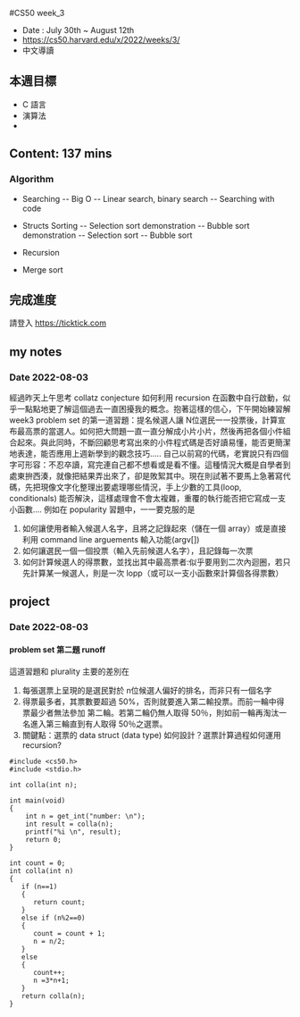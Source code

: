 #CS50 week_3
- Date : July 30th ~ August 12th
- https://cs50.harvard.edu/x/2022/weeks/3/
- 中文導讀

## 本週目標
- C 語言
- 演算法
- 

## Content:  137 mins
### Algorithm
- Searching
-- Big O
-- Linear search, binary search
-- Searching with code

- Structs Sorting
-- Selection sort demonstration
-- Bubble sort demonstration
-- Selection sort
-- Bubble sort

- Recursion
- Merge sort


## 完成進度
請登入 https://ticktick.com


## my notes

### Date 2022-08-03
經過昨天上午思考 collatz conjecture 如何利用 recursion  在函數中自行啟動，似乎一點點地更了解這個過去一直困擾我的概念。抱著這樣的信心，下午開始練習解 week3 problem set 的第一道習題：提名候選人讓 N位選民一一投票後，計算宣布最高票的當選人。如何把大問題一直一直分解成小片小片，然後再把各個小件組合起來。與此同時，不斷回顧思考寫出來的小件程式碼是否好讀易懂，能否更簡潔地表達，能否應用上週新學到的觀念技巧.....
自己以前寫的代碼，老實說只有四個字可形容：不忍卒讀，寫完連自己都不想看或是看不懂。這種情況大概是自學者到處東拚西湊，就像把結果弄出來了，卻是敗絮其中。現在則試著不要馬上急著寫代碼，先把現像文字化整理出要處理哪些情況，手上少數的工具(loop, conditionals) 能否解決，這樣處理會不會太複雜，重覆的執行能否把它寫成一支小函數....
例如在 popularity 習題中，一一要克服的是
1. 如何讓使用者輸入候選人名字，且將之記錄起來（儲在一個 array）或是直接利用 command line arguements 輸入功能(argv[]) 
2. 如何讓選民一個一個投票（輸入先前候選人名字），且記錄每一次票
3. 如何計算候選人的得票數，並找出其中最高票者:似乎要用到二次內迴圈，若只先計算某一候選人，則是一次 lopp（或可以一支小函數來計算個各得票數）




## project
### Date 2022-08-03
#### problem set 第二題 runoff 
這道習題和 plurality 主要的差別在
1. 每張選票上呈現的是選民對於 n位候選人偏好的排名，而非只有一個名字
2. 得票最多者，其票數要超過 50%，否則就要進入第二輸投票。而前一輪中得票最少者無法參加 第二輪。若第二輪仍無人取得 50％，則如前一輪再淘汰一名進入第三輪直到有人取得 50％之選票。
3. 關鍵點：選票的 data struct (data type) 如何設計？選票計算過程如何運用 recursion?
 
```
#include <cs50.h>
#include <stdio.h>

int colla(int n);

int main(void)
{
    int n = get_int("number: \n");
    int result = colla(n);
    printf("%i \n", result);
    return 0;
}

int count = 0;
int colla(int n)
{
   if (n==1)
   {
      return count;
   }
   else if (n%2==0)
   {
      count = count + 1;
      n = n/2;
   }
   else
   {
      count++;
      n =3*n+1;
   }
   return colla(n);
}

```

